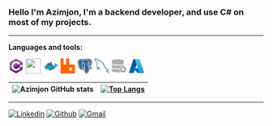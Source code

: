 ### Hello I'm Azimjon, I'm a backend developer, and use C# on most of my projects.

<hr class="rounded" >

**Languages and tools:**

<div>
  <img aling="center" width="30" height="30" src="https://github.com/devicons/devicon/blob/master/icons/csharp/csharp-original.svg">
  <img aling="center" width="30" height="30" src="https://user-images.githubusercontent.com/90349332/142704901-1d3ca9b3-2011-4195-88b6-4c1cbc09f47e.png">
  <img aling="center" width="30" height="30" src="https://github.com/devicons/devicon/blob/master/icons/docker/docker-original.svg">
  <img aling="center" width="30" height="30" src="https://github.com/devicons/devicon/blob/master/icons/rabbitmq/rabbitmq-original.svg">
  <img aling="center" width="30" height="30" src="https://github.com/devicons/devicon/blob/master/icons/postgresql/postgresql-original.svg">
  <img aling="center" width="30" height="30" src="https://github.com/devicons/devicon/blob/master/icons/mysql/mysql-original.svg">
  <img aling="center" width="30" height="30" src="https://github.com/devicons/devicon/blob/master/icons/sqldeveloper/sqldeveloper-plain.svg">
  <img aling="center" width="30" height="30" src="https://github.com/devicons/devicon/blob/master/icons/azure/azure-original.svg">
</div>

![Azimjon GitHub stats](https://github-readme-stats.vercel.app/api?username=Azimjonshodiyorov&show_icons=true&theme=tokyonight)   |  [![Top Langs](https://github-readme-stats.vercel.app/api/top-langs/?username=Azimjonshodiyorov&layout=compact&theme=tokyonight)](https://github.com/anuraghazra/github-readme-stats)
:-------------------------:|:-------------------------:

<hr class="rounded" >

[![Linkedin](https://img.shields.io/badge/LinkedIn-0077B5?style=for-the-badge&logo=linkedin&logoColor=white)](https://www.linkedin.com/in/azimjon-shodiyorov/)
[![Github](https://img.shields.io/badge/GitHub-100000?style=for-the-badge&logo=github&logoColor=white)](https://github.com/Azimjonshodiyorov)
[![Gmail](https://img.shields.io/badge/Gmail-D14836?style=for-the-badge&logo=gmail&logoColor=white)](mailto:azimjonshodiyorov@gmail.com)
